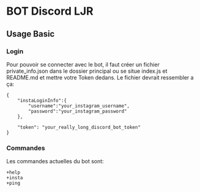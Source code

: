 # BOT Discord LJR

## Usage Basic

### Login

Pour pouvoir se connecter avec le bot, il faut créer un fichier private_info.json dans le dossier principal ou se situe index.js et README.md et mettre votre Token dedans. Le fichier devrait ressembler a ça:

```
{
    "instaLoginInfo":{
        "username":"your_instagram_username",
        "password":"your_instagram_password"
    },

    "token": "your_really_long_discord_bot_token"
}
```
### Commandes

Les commandes actuelles du bot sont:

```
+help
+insta
+ping
```